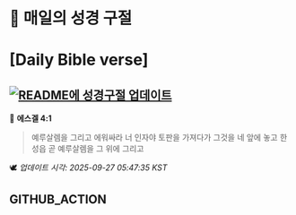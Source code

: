 # 🙏 매일의 성경 구절
# [Daily Bible verse]
## [![README에 성경구절 업데이트](https://github.com/DONGSUKA/first_test/actions/workflows/update-readme-bible.yml/badge.svg)](https://github.com/DONGSUKA/first_test/actions/workflows/update-readme-bible.yml)
<!-- START_BIBLE_VERSE -->
📖 **에스겔 4:1**
> 예루살렘을 그리고 에워싸라 너 인자야 토판을 가져다가 그것을 네 앞에 놓고 한 성읍 곧 예루살렘을 그 위에 그리고

🕊️ _업데이트 시각: 2025-09-27 05:47:35 KST_
  <!-- END_BIBLE_VERSE -->
## GITHUB_ACTION
